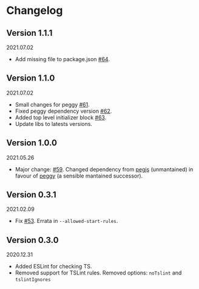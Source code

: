 # Changelog

## Version 1.1.1

2021.07.02

-   Add missing file to package.json [#64](https://github.com/metadevpro/ts-pegjs/pull/64).

## Version 1.1.0

2021.07.02

-   Small changes for peggy [#61](https://github.com/metadevpro/ts-pegjs/pull/61).
-   Fixed peggy dependency version [#62](https://github.com/metadevpro/ts-pegjs/pull/62).
-   Added top level initializer block [#63](https://github.com/metadevpro/ts-pegjs/pull/63).
-   Update libs to latests versions.

## Version 1.0.0

2021.05.26

-   Major change: [#59](https://github.com/metadevpro/ts-pegjs/issues/59). Changed dependency from [pegjs](https://github.com/pegjs/pegjs) (unmantained) in favour of [peggy](https://github.com/peggyjs/peggy) (a sensible mantained successor).

## Version 0.3.1

2021.02.09

-   Fix [#53](https://github.com/metadevpro/ts-pegjs/issues/53). Errata in `--allowed-start-rules`.

## Version 0.3.0

2020.12.31

-   Added ESLint for checking TS.
-   Removed support for TSLint rules. Removed options: `noTslint` and `tslintIgnores`
